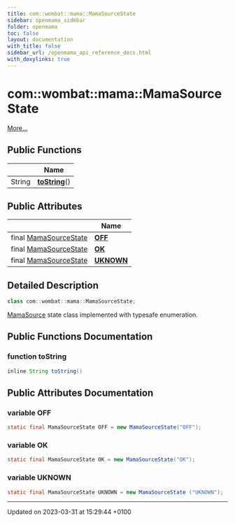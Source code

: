 ```yaml
---
title: com::wombat::mama::MamaSourceState
sidebar: openmama_sidebar
folder: openmama
toc: false
layout: documentation
with_title: false
sidebar_url: /openmama_api_reference_docs.html
with_doxylinks: true
---
```


# com::wombat::mama::MamaSourceState



 [More...](#detailed-description)

## Public Functions

|                | Name           |
| -------------- | -------------- |
| String | **[toString](classcom_1_1wombat_1_1mama_1_1MamaSourceState.html#function-tostring)**() |

## Public Attributes

|                | Name           |
| -------------- | -------------- |
| final [MamaSourceState](classcom_1_1wombat_1_1mama_1_1MamaSourceState.html) | **[OFF](classcom_1_1wombat_1_1mama_1_1MamaSourceState.html#variable-off)**  |
| final [MamaSourceState](classcom_1_1wombat_1_1mama_1_1MamaSourceState.html) | **[OK](classcom_1_1wombat_1_1mama_1_1MamaSourceState.html#variable-ok)**  |
| final [MamaSourceState](classcom_1_1wombat_1_1mama_1_1MamaSourceState.html) | **[UKNOWN](classcom_1_1wombat_1_1mama_1_1MamaSourceState.html#variable-uknown)**  |

## Detailed Description

```java
class com::wombat::mama::MamaSourceState;
```


[MamaSource](classcom_1_1wombat_1_1mama_1_1MamaSource.html) state class implemented with typesafe enumeration. 

## Public Functions Documentation

### function toString

```java
inline String toString()
```


## Public Attributes Documentation

### variable OFF

```java
static final MamaSourceState OFF = new MamaSourceState("OFF");
```


### variable OK

```java
static final MamaSourceState OK = new MamaSourceState("OK");
```


### variable UKNOWN

```java
static final MamaSourceState UKNOWN = new MamaSourceState ("UKNOWN");
```


-------------------------------

Updated on 2023-03-31 at 15:29:44 +0100